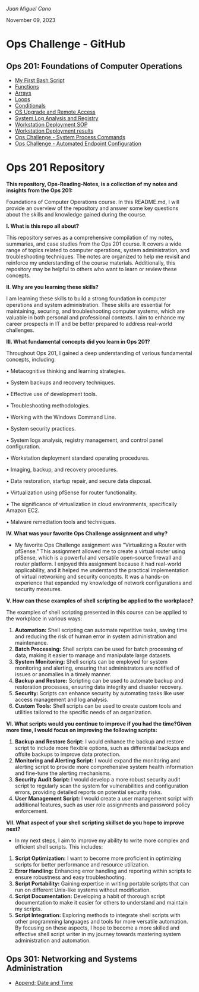 *Juan Miguel Cano*

November 09, 2023

# Ops Challenge - GitHub
 
## Ops 201: Foundations of Computer Operations

- [My First Bash Script](Ops2.sh)
- [Functions](Ops3.sh)
- [Arrays](Ops4.sh)
- [Loops](Ops5.sh)
- [Conditionals](Ops6.sh)
- [OS Upgrade and Remote Access](Ops7.sh)
- [System Log Analysis and Registry](Ops8.bat)
- [Workstation Deployment SOP](Ops9t.bat)
- [Workstation Deployment results](Ops9.bat)
- [Ops Challenge - System Process Commands](Ops10a.sh)
- [Ops Challenge - Automated Endpoint Configuration](Ops11.md)

# Ops 201 Repository
**This repository, Ops-Reading-Notes, is a collection of my notes and insights from the Ops 201:**

Foundations of Computer Operations course. In this README.md, I will provide an overview of the repository and answer some key questions about the skills and knowledge gained during the course.

**I. What is this repo all about?**

This repository serves as a comprehensive compilation of my notes, summaries, and case studies from the Ops 201 course. It covers a wide range of topics related to computer operations, system administration, and troubleshooting techniques. The notes are organized to help me revisit and reinforce my understanding of the course materials. Additionally, this repository may be helpful to others who want to learn or review these concepts.

**II. Why are you learning these skills?**

I am learning these skills to build a strong foundation in computer operations and system administration. These skills are essential for maintaining, securing, and troubleshooting computer systems, which are valuable in both personal and professional contexts. I aim to enhance my career prospects in IT and be better prepared to address real-world challenges.

**III. What fundamental concepts did you learn in Ops 201?**

 Throughout Ops 201, I gained a deep understanding of various fundamental concepts, including:

•	Metacognitive thinking and learning strategies.

•	System backups and recovery techniques.

•	Effective use of development tools.

•	Troubleshooting methodologies.

•	Working with the Windows Command Line.

•	System security practices.

•	System logs analysis, registry management, and control panel configuration.

•	Workstation deployment standard operating procedures.

•	Imaging, backup, and recovery procedures.

•	Data restoration, startup repair, and secure data disposal.

•	Virtualization using pfSense for router functionality.

•	The significance of virtualization in cloud environments, specifically Amazon EC2.

•	Malware remediation tools and techniques.

**IV. What was your favorite Ops Challenge assignment and why?**

- My favorite Ops Challenge assignment was "Virtualizing a Router with pfSense." This assignment allowed me to create a virtual router using pfSense, which is a powerful and versatile open-source firewall and router platform. I enjoyed this assignment because it had real-world applicability, and it helped me understand the practical implementation of virtual networking and security concepts. It was a hands-on experience that expanded my knowledge of network configurations and security measures.


**V. How can these examples of shell scripting be applied to the workplace?**

The examples of shell scripting presented in this course can be applied to the workplace in various ways:

1.	**Automation:** Shell scripting can automate repetitive tasks, saving time and reducing the risk of human error in system administration and maintenance.
2.	**Batch Processing:** Shell scripts can be used for batch processing of data, making it easier to manage and manipulate large datasets.
3.	**System Monitoring:** Shell scripts can be employed for system monitoring and alerting, ensuring that administrators are notified of issues or anomalies in a timely manner.
4.	**Backup and Restore:** Scripting can be used to automate backup and restoration processes, ensuring data integrity and disaster recovery.
5.	**Security:** Scripts can enhance security by automating tasks like user access management and log analysis.
6.	**Custom Tools:** Shell scripts can be used to create custom tools and utilities tailored to the specific needs of an organization.

**VI. What scripts would you continue to improve if you had the time?Given more time, I would focus on improving the following scripts:**

1.	**Backup and Restore Script:** I would enhance the backup and restore script to include more flexible options, such as differential backups and offsite backups to improve data protection.
2.	**Monitoring and Alerting Script:** I would expand the monitoring and alerting script to provide more comprehensive system health information and fine-tune the alerting mechanisms.
3.	**Security Audit Script:** I would develop a more robust security audit script to regularly scan the system for vulnerabilities and configuration errors, providing detailed reports on potential security risks.
4.	**User Management Script:** I would create a user management script with additional features, such as user role assignments and password policy enforcement.

**VII. What aspect of your shell scripting skillset do you hope to improve next?**

- In my next steps, I aim to improve my ability to write more complex and efficient shell scripts. This includes:
1.	**Script Optimization:** I want to become more proficient in optimizing scripts for better performance and resource utilization.
2.	**Error Handling:** Enhancing error handling and reporting within scripts to ensure robustness and easy troubleshooting.
3.	**Script Portability:** Gaining expertise in writing portable scripts that can run on different Unix-like systems without modification.
4.	**Script Documentation:** Developing a habit of thorough script documentation to make it easier for others to understand and maintain my scripts.
5.	**Script Integration:** Exploring methods to integrate shell scripts with other programming languages and tools for more versatile automation.
By focusing on these aspects, I hope to become a more skilled and effective shell script writer in my journey towards mastering system administration and automation.

## Ops 301: Networking and Systems Administration
- [Append; Date and Time](301Ops1d2.sh)
